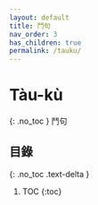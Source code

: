```yaml
---
layout: default
title: 鬥句
nav_order: 3
has_children: true
permalink: /tauku/
---
```


# Tàu-kù
{: .no_toc }
鬥句

## 目錄
{: .no_toc .text-delta }

1. TOC
{:toc}

<!-- ## 318 sū-kiāⁿ 318事件


## Ko-hiông Khì-po̍k高雄氣爆


## Chèng-tī Kàn-kiāu 政治kàn-kiāu


## O̍h Tâi-bûn學台文


## Siōng-pan Kí-sū上班記事


## Peh-soaⁿ Peh山


## Jîn-seng kap Chhù-bī 人生kap趣味


## Chia̍h-sit 食食


## Tē-chì 地誌


## Chū-jiân 自然


## Chêng-ài 情愛


## Le̍k-sú 歷史 -->
